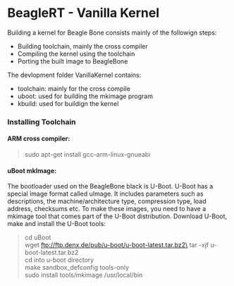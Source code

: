BeagleRT - Vanilla Kernel
=========================

Building a kernel for Beagle Bone consists mainly of the followign steps: 
- Building toolchain, mainly the cross compiler
- Compiling the kernel using the toolchain
- Porting the built image to BeagleBone

The devlopment folder VanillaKernel contains:
- toolchain: mainly for the cross compile
- uboot: used for building the mkimage program
- kbuild: used for buildign the kernel


### Installing Toolchain
#### ARM cross compiler:
>sudo apt-get install gcc-arm-linux-gnueabi

#### uBoot mkImage:
The bootloader used on the BeagleBone black is U-Boot. U-Boot has a special image format called uImage. It includes parameters such as descriptions, the machine/architecture type, compression type, load address, checksums etc. To make these images, you need to have a mkimage tool that comes part of the U-Boot distribution. Download U-Boot, make and install the U-Boot tools:

>cd uBoot\
>wget ftp://ftp.denx.de/pub/u-boot/u-boot-latest.tar.bz2\
>tar -xjf u-boot-latest.tar.bz2\
>cd into u-boot directory\
>make sandbox_defconfig tools-only\
>sudo install tools/mkimage /usr/local/bin


####




